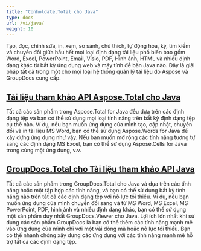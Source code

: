 ```yaml
---
title: "Conholdate.Total cho Java"
type: docs
url: /vi/java/
weight: 10
---
```


Tạo, đọc, chỉnh sửa, in, xem, so sánh, chú thích, tự động hóa, ký, tìm kiếm và chuyển đổi giữa hầu hết mọi loại định dạng tài liệu phổ biến bao gồm Word, Excel, PowerPoint, Email, Visio, PDF, Hình ảnh, HTML và nhiều định dạng khác từ bất kỳ ứng dụng web và máy tính để bàn Java nào. Đây là giải pháp tất cả trong một cho mọi loại hệ thống quản lý tài liệu do Aspose và GroupDocs cung cấp.

## [Tài liệu tham khảo API Aspose.Total cho Java](/aspose-total-for-java/)

Tất cả các sản phẩm trong Aspose.Total for Java đều dựa trên các định dạng tệp và bạn có thể sử dụng mọi loại tính năng trên bất kỳ định dạng tệp cụ thể nào. Ví dụ, nếu bạn muốn ứng dụng của mình tạo, cập nhật, chuyển đổi và in tài liệu MS Word, bạn có thể sử dụng Aspose.Words for Java để xây dựng ứng dụng như vậy. Nếu bạn muốn mở rộng các tính năng tương tự sang các định dạng MS Excel, bạn có thể sử dụng Aspose.Cells for Java trong cùng một ứng dụng, v.v.

## [GroupDocs.Total cho Tài liệu tham khảo API Java](/groupdocs-total-for-java/)

Tất cả các sản phẩm trong GroupDocs.Total cho Java và dựa trên các tính năng hoặc một tập hợp các tính năng, và bạn có thể sử dụng bất kỳ tính năng nào trên tất cả các định dạng tệp với nỗ lực tối thiểu. Ví dụ, nếu bạn muốn ứng dụng của mình chuyển đổi sang và từ MS Word, MS Excel, MS PowerPoint, PDF, hình ảnh và nhiều định dạng khác, bạn có thể sử dụng một sản phẩm duy nhất GroupDocs.Viewer cho Java. Lợi ích lớn nhất khi sử dụng các sản phẩm GroupDocs là bạn có thể thêm các tính năng mạnh mẽ vào ứng dụng của mình chỉ với một vài dòng mã hoặc nỗ lực tối thiểu. Bạn có thể nhanh chóng xây dựng các ứng dụng với các tính năng mạnh mẽ hỗ trợ tất cả các định dạng tệp.